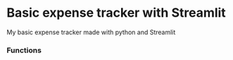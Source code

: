 # Basic expense tracker with Streamlit
My basic expense tracker made with python and Streamlit

### Functions 
